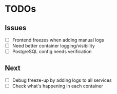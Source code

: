 # TODOs

## Issues
- [ ] Frontend freezes when adding manual logs
- [ ] Need better container logging/visibility
- [ ] PostgreSQL config needs verification

## Next
- [ ] Debug freeze-up by adding logs to all services
- [ ] Check what's happening in each container